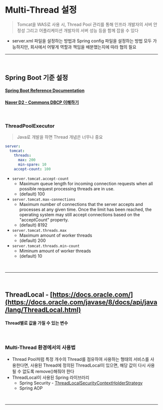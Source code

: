 # Multi-Thread 설정
> Tomcat을 WAS로 사용 시, Thread Pool 관리를 통해 인프라 개발자의 서버 안정성 그리고 어플리케이션 개발자의 서버 성능 등을 함께 잡을 수 있다
* server.xml 파일을 설정하는 방법과 Spring config 파일을 설정하는 방법 모두 가능하지만, 회사에서 어떻게 역할과 책임을 배분했는지에 따라 협의 필요

<hr>
<br>

## Spring Boot 기준 설정
#### [Spring Boot Reference Documentation](https://docs.spring.io/spring-boot/docs/current/reference/html/application-properties.html)
#### [Naver D2 - Commons DBCP 이해하기](https://d2.naver.com/helloworld/5102792)

<br>

### ThreadPoolExecutor
> Java로 개발을 하면 Thread 개념은 너무나 중요
```yml
server:
  tomcat:
    threads:
      max: 200
      min-spare: 10
    accept-count: 100
```
* `server.tomcat.accept-count`
  * Maximum queue length for incoming connection requests when all possible request processing threads are in use.
  * (default) 100
* `server.tomcat.max-connections`
  * Maximum number of connections that the server accepts and processes at any given time. Once the limit has been reached, the operating system may still accept connections based on the "acceptCount" property.
  * (default) 8192
* `server.tomcat.threads.max`
  * Maximum amount of worker threads
  * (default) 200
* `server.tomcat.threads.min-count`
  * Miminum amount of worker threads
  * (default) 10

<br>
<hr>
<br>

## ThreadLocal - [https://docs.oracle.com/](https://docs.oracle.com/javase/8/docs/api/java/lang/ThreadLocal.html)
#### Thread별로 값을 가질 수 있는 변수 

<br>

### Multi-Thread 환경에서의 사용법
* Thread Pool처럼 특정 개수의 Thread를 점유하여 사용하는 형태의 서비스를 사용한다면, 사용된 Thread에 정의된 ThreadLocal이 있으면, 해당 값이 다시 사용될 수 없도록 remove()해줘야 한다
* ThreadLocal이 사용된 Spring 라이브러리
  * Spring Security - [ThreadLocalSecurityContextHolderStrategy](https://github.com/spring-projects/spring-security/blob/e8c53ac72dfa4a49a9b802e5cb4823ee8e4dc916/core/src/main/java/org/springframework/security/core/context/ThreadLocalSecurityContextHolderStrategy.java#L32)
  * Spring AOP

<br>
<hr>
<br>
